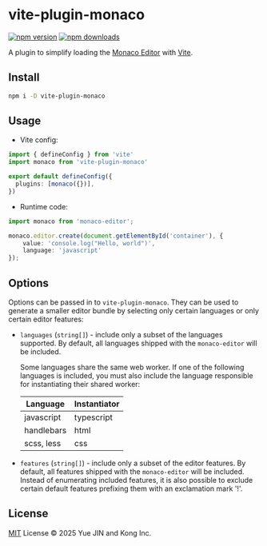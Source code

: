# vite-plugin-monaco

[![npm version](https://img.shields.io/npm/v/vite-plugin-monaco)](https://www.npmjs.com/package/vite-plugin-monaco)
[![npm downloads](https://img.shields.io/npm/dm/vite-plugin-monaco)](https://www.npmjs.com/package/vite-plugin-monaco)

A plugin to simplify loading the [Monaco Editor](https://github.com/microsoft/monaco-editor) with [Vite](https://vite.dev/).

## Install

```sh
npm i -D vite-plugin-monaco
```

## Usage

- Vite config:

```ts
import { defineConfig } from 'vite'
import monaco from 'vite-plugin-monaco'

export default defineConfig({
  plugins: [monaco({})],
})
```

- Runtime code:

```ts
import monaco from 'monaco-editor';

monaco.editor.create(document.getElementById('container'), {
	value: 'console.log("Hello, world")',
	language: 'javascript'
});
```

## Options

Options can be passed in to `vite-plugin-monaco`. They can be used to generate a smaller editor bundle by selecting only certain languages or only certain editor features:

- `languages` (`string[]`) - include only a subset of the languages supported. By default, all languages shipped with the `monaco-editor` will be included.

  Some languages share the same web worker. If one of the following languages is included, you must also include the language responsible for instantiating their shared worker:

  | Language   | Instantiator |
  | ---------- | ------------ |
  | javascript | typescript   |
  | handlebars | html         |
  | scss, less | css          |

- `features` (`string[]`) - include only a subset of the editor features. By default, all features shipped with the `monaco-editor` will be included. Instead of enumerating included features, it is also possible to exclude certain default features prefixing them with an exclamation mark '!'.

## License

[MIT](./LICENSE) License © 2025 Yue JIN and Kong Inc.
